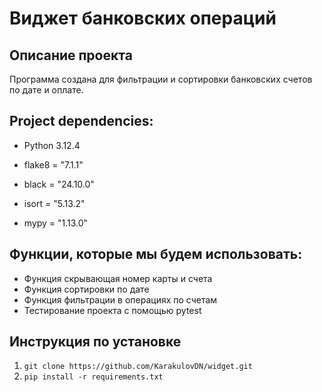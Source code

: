 # Виджет банковских операций
## Описание проекта

Программа создана для фильтрации и сортировки банковских счетов по дате и оплате.

## Project dependencies:

* Python 3.12.4

* flake8 = "7.1.1"

* black = "24.10.0"

* isort = "5.13.2"

* mypy = "1.13.0"

## Функции, которые мы будем использовать:
* Функция скрывающая номер карты и счета
* Функция сортировки по дате
* Функция фильтрации в операциях по счетам
* Тестирование проекта с помощью pytest

## Инструкция по установке
1. `git clone https://github.com/KarakulovDN/widget.git`
2. `pip install -r requirements.txt`
